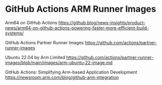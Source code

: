 # GitHub Actions ARM Runner Images 

Arm64 on GitHub Actions
https://github.blog/news-insights/product-news/arm64-on-github-actions-powering-faster-more-efficient-build-systems/

GitHub Actions Partner Runner Images
https://github.com/actions/partner-runner-images

Ubuntu 22.04 by Arm Limited
https://github.com/actions/partner-runner-images/blob/main/images/arm-ubuntu-22-image.md

GitHub Actions: Simplifying Arm-based Application Development
https://newsroom.arm.com/blog/github-arm-integration
